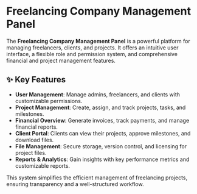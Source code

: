 # Freelancing Company Management Panel

The **Freelancing Company Management Panel** is a powerful platform for managing freelancers, clients, and projects. It offers an intuitive user interface, a flexible role and permission system, and comprehensive financial and project management features.

## ✨ Key Features

- **User Management**: Manage admins, freelancers, and clients with customizable permissions.
- **Project Management**: Create, assign, and track projects, tasks, and milestones.
- **Financial Overview**: Generate invoices, track payments, and manage financial reports.
- **Client Portal**: Clients can view their projects, approve milestones, and download files.
- **File Management**: Secure storage, version control, and licensing for project files.
- **Reports & Analytics**: Gain insights with key performance metrics and customizable reports.

This system simplifies the efficient management of freelancing projects, ensuring transparency and a well-structured workflow.
